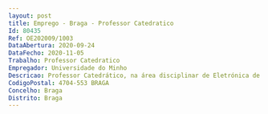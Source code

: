 ```yaml
--- 
layout: post
title: Emprego - Braga - Professor Catedratico
Id: 80435
Ref: OE202009/1003
DataAbertura: 2020-09-24
DataFecho: 2020-11-05
Trabalho: Professor Catedratico
Empregador: Universidade do Minho
Descricao: Professor Catedrático, na área disciplinar de Eletrónica de Potência e Energia
CodigoPostal: 4704-553 BRAGA
Concelho: Braga
Distrito: Braga
--- 
```

